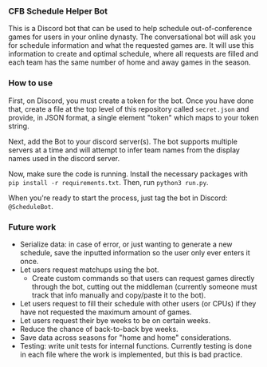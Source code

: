 ### CFB Schedule Helper Bot

This is a Discord bot that can be used to help schedule out-of-conference games
for users in your online dynasty. The conversational bot will ask you for schedule
information and what the requested games are. It will use this information to create
and optimal schedule, where all requests are filled and each team has the same number
of home and away games in the season.

### How to use

First, on Discord, you must create a token for the bot. Once you have done that,
create a file at the top level of this repository called `secret.json` and provide,
in JSON format, a single element "token" which maps to your token string.

Next, add the Bot to your discord server(s). The bot supports multiple servers at
a time and will attempt to infer team names from the display names used in the
discord server. 

Now, make sure the code is running. Install the necessary packages with 
`pip install -r requirements.txt`. Then, run `python3 run.py`.

When you're ready to start the process, just tag the bot in Discord: `@ScheduleBot`.

### Future work

- Serialize data: in case of error, or just wanting to generate a new schedule,
  save the inputted information so the user only ever enters it once.
- Let users request matchups using the bot.
  - Create custom commands so that users can request games directly through the bot,
    cutting out the middleman (currently someone must track that info manually and
    copy/paste it to the bot).
- Let users request to fill their schedule with other users (or CPUs) if they have not
  requested the maximum amount of games.
- Let users request their bye weeks to be on certain weeks.
- Reduce the chance of back-to-back bye weeks.
- Save data across seasons for "home and home" considerations.
- Testing: write unit tests for internal functions. Currently testing is done in each
  file where the work is implemented, but this is bad practice. 
